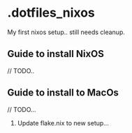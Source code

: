 # .dotfiles_nixos

My first nixos setup.. still needs cleanup.

## Guide to install NixOS

// TODO..

## Guide to install to MacOs

// TODO...
1. Update flake.nix to new setup...